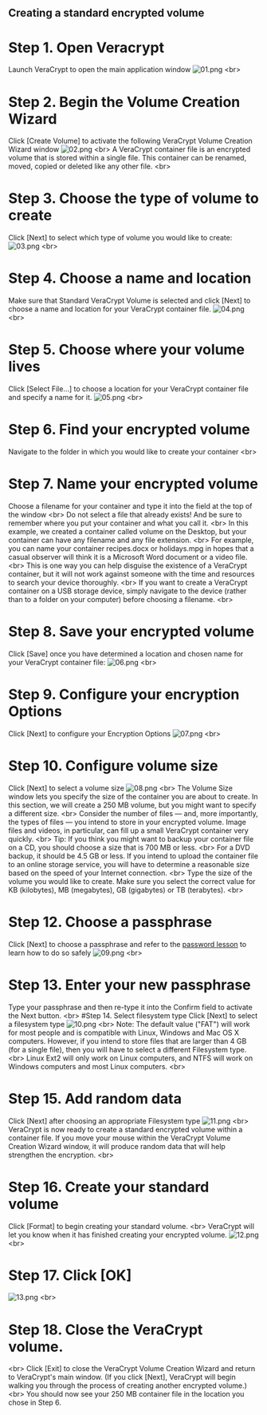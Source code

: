 
## Creating a standard encrypted volume

# Step 1. Open Veracrypt
Launch VeraCrypt to open the main application window
![01.png](01.png)
&lt;br&gt;
# Step 2. Begin the Volume Creation Wizard
Click [Create Volume] to activate the following VeraCrypt Volume Creation Wizard window
![02.png](02.png)
&lt;br&gt;
A VeraCrypt container file is an encrypted volume that is stored within a single file. This container can be renamed, moved, copied or deleted like any other file.
&lt;br&gt;
# Step 3. Choose the type of volume to create
Click [Next] to select which type of volume you would like to create:
![03.png](03.png)
&lt;br&gt;
# Step 4. Choose a name and location
Make sure that Standard VeraCrypt Volume is selected and click [Next] to choose a name and location for your VeraCrypt container file.
![04.png](04.png)
&lt;br&gt;
# Step 5. Choose where your volume lives
Click [Select File…] to choose a location for your VeraCrypt container file and specify a name for it.
![05.png](05.png)
&lt;br&gt;
# Step 6. Find your encrypted volume
Navigate to the folder in which you would like to create your container
&lt;br&gt;
# Step 7. Name your encrypted volume
Choose a filename for your container and type it into the field at the top of the window
&lt;br&gt;
Do not select a file that already exists! And be sure to remember where you put your container and what you call it.
&lt;br&gt;
In this example, we created a container called volume on the Desktop, but your container can have any filename and any file extension.
&lt;br&gt;
For example, you can name your container recipes.docx or holidays.mpg in hopes that a casual observer will think it is a Microsoft Word document or a video file.
&lt;br&gt;
This is one way you can help disguise the existence of a VeraCrypt container, but it will not work against someone with the time and resources to search your device thoroughly.
&lt;br&gt;
If you want to create a VeraCrypt container on a USB storage device, simply navigate to the device (rather than to a folder on your computer) before choosing a filename.
&lt;br&gt;
# Step 8. Save your encrypted volume
 Click [Save] once you have determined a location and chosen name for your VeraCrypt container file:
![06.png](06.png)
&lt;br&gt;
# Step 9. Configure your encryption Options
Click [Next] to configure your Encryption Options
![07.png](07.png)
&lt;br&gt;
# Step 10. Configure volume size
Click [Next] to select a volume size
![08.png](08.png)
&lt;br&gt;
The Volume Size window lets you specify the size of the container you are about to create. In this section, we will create a 250 MB volume, but you might want to specify a different size.
&lt;br&gt;
Consider the number of files — and, more importantly, the types of files — you intend to store in your encrypted volume. Image files and videos, in particular, can fill up a small VeraCrypt container very quickly.
&lt;br&gt;
Tip: If you think you might want to backup your container file on a CD, you should choose a size that is 700 MB or less.
&lt;br&gt;
For a DVD backup, it should be 4.5 GB or less. If you intend to upload the container file to an online storage service, you will have to determine a reasonable size based on the speed of your Internet connection.
&lt;br&gt;
Type the size of the volume you would like to create. Make sure you select the correct value for KB (kilobytes), MB (megabytes), GB (gigabytes) or TB (terabytes).
&lt;br&gt;
# Step 12. Choose a passphrase
Click [Next] to choose a passphrase and refer to the [password lesson](en/topics/understand-4-digisec/2-passwords/1-1-intro.md) to learn how to do so safely
![09.png](09.png)
&lt;br&gt;
# Step 13. Enter your new passphrase
Type your passphrase and then re-type it into the Confirm field to activate the Next button.
&lt;br&gt;
#Step 14. Select filesystem type
Click [Next] to select a filesystem type
![10.png](10.png)
&lt;br&gt;
Note: The default value (&quot;FAT&quot;) will work for most people and is compatible with Linux, Windows and Mac OS X computers. However, if you intend to store files that are larger than 4 GB (for a single file), then you will have to select a different Filesystem type.
&lt;br&gt;
Linux Ext2 will only work on Linux computers, and NTFS will work on Windows computers and most Linux computers.
&lt;br&gt;
# Step 15. Add random data
Click [Next] after choosing an appropriate Filesystem type
![11.png](11.png)
&lt;br&gt;
VeraCrypt is now ready to create a standard encrypted volume within a container file. If you move your mouse within the VeraCrypt Volume Creation Wizard window, it will produce random data that will help strengthen the encryption.
&lt;br&gt;
# Step 16. Create your standard volume
Click [Format] to begin creating your standard volume.
&lt;br&gt;
VeraCrypt will let you know when it has finished creating your encrypted volume.
![12.png](12.png)
&lt;br&gt;
# Step 17. Click [OK]
![13.png](13.png)
&lt;br&gt;
# Step 18. Close the VeraCrypt volume.
&lt;br&gt;
Click [Exit] to close the VeraCrypt Volume Creation Wizard and return to VeraCrypt&#39;s main window. (If you click [Next], VeraCrypt will begin walking you through the process of creating another encrypted volume.)
&lt;br&gt;
You should now see your 250 MB container file in the location you chose in Step 6.
